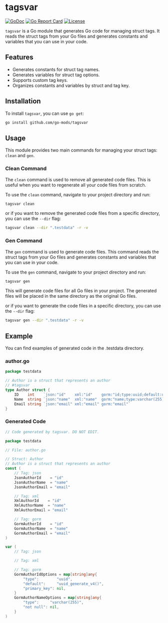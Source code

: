 # tagsvar

[![GoDoc](https://godoc.org/github.com/go-mods/tagsvar?status.svg)](https://godoc.org/github.com/go-mods/tagsvar)
[![Go Report Card](https://goreportcard.com/badge/github.com/go-mods/tagsvar)](https://goreportcard.com/report/github.com/go-mods/tagsvar)
[![License](https://img.shields.io/badge/License-MIT-blue.svg)](https://github.com/go-mods/tagsvar/blob/master/LICENSE)

`tagsvar` is a Go module that generates Go code for managing struct tags. It reads the struct tags from your Go files and generates constants and variables that you can use in your code.

## Features

- Generates constants for struct tag names.
- Generates variables for struct tag options.
- Supports custom tag keys.
- Organizes constants and variables by struct and tag key.

## Installation

To install `tagsvar`, you can use `go get`:

```bash
go install github.com/go-mods/tagsvar
```

## Usage

This module provides two main commands for managing your struct tags: `clean` and `gen`.

### Clean Command

The `clean` command is used to remove all generated code files. This is useful when you want to regenerate all your code files from scratch.

To use the `clean` command, navigate to your project directory and run:

```bash
tagsvar clean
```

or if you want to remove the generated code files from a specific directory, you can use the `--dir` flag:

```bash
tagsvar clean --dir ".testdata" -r -v
```

### Gen Command
The `gen` command is used to generate code files. This command reads the struct tags from your Go files and generates constants and variables that you can use in your code.

To use the `gen` command, navigate to your project directory and run:

```bash
tagsvar gen
```

This will generate code files for all Go files in your project. The generated files will be placed in the same directory as the original Go files.

or if you want to generate the code files in a specific directory, you can use the `--dir` flag:

```bash
tagsvar gen --dir ".testdata" -r -v
```


## Example
You can find examples of generated code in the .testdata directory.

### author.go
```go
package testdata

// Author is a struct that represents an author
// #tagsvar
type Author struct {
    ID    int    `json:"id"    xml:"id"    gorm:"id;type:uuid;default:uuid_generate_v4();primary_key"`
    Name  string `json:"name"  xml:"name"  gorm:"name;type:varchar(255);not null"`
    Email string `json:"email" xml:"email" gorm:"email"`
}
```

### Generated Code
```go
// Code generated by tagsvar. DO NOT EDIT.

package testdata

// File: author.go

// Struct: Author
// Author is a struct that represents an author
const (
    // Tag: json
    JsonAuthorId    = "id"
    JsonAuthorName  = "name"
    JsonAuthorEmail = "email"

    // Tag: xml
    XmlAuthorId    = "id"
    XmlAuthorName  = "name"
    XmlAuthorEmail = "email"

    // Tag: gorm
    GormAuthorId    = "id"
    GormAuthorName  = "name"
    GormAuthorEmail = "email"
)

var (
    // Tag: json

    // Tag: xml

    // Tag: gorm
    GormAuthorIdOptions = map[string]any{
        "type":        "uuid",
        "default":     "uuid_generate_v4()",
        "primary_key": nil,
    }
    GormAuthorNameOptions = map[string]any{
        "type":     "varchar(255)",
        "not null": nil,
    }
)
```
